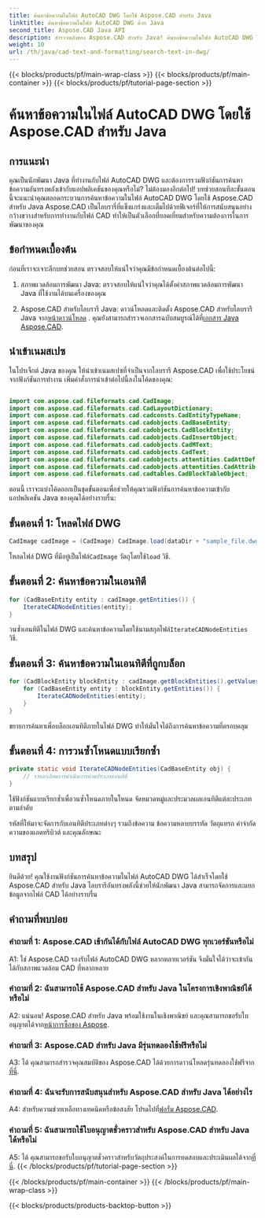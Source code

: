 ```yaml
---
title: ค้นหาข้อความในไฟล์ AutoCAD DWG โดยใช้ Aspose.CAD สำหรับ Java
linktitle: ค้นหาข้อความในไฟล์ AutoCAD DWG ด้วย Java
second_title: Aspose.CAD Java API
description: สำรวจพลังของ Aspose.CAD สำหรับ Java! ค้นหาข้อความในไฟล์ AutoCAD DWG ได้อย่างมีประสิทธิภาพ ดาวน์โหลดไลบรารีและปรับปรุงแอปพลิเคชัน CAD ของคุณ
weight: 10
url: /th/java/cad-text-and-formatting/search-text-in-dwg/
---
```


{{< blocks/products/pf/main-wrap-class >}}
{{< blocks/products/pf/main-container >}}
{{< blocks/products/pf/tutorial-page-section >}}

# ค้นหาข้อความในไฟล์ AutoCAD DWG โดยใช้ Aspose.CAD สำหรับ Java

## การแนะนำ

คุณเป็นนักพัฒนา Java ที่ทำงานกับไฟล์ AutoCAD DWG และต้องการรวมฟังก์ชันการค้นหาข้อความอันทรงพลังเข้ากับแอปพลิเคชันของคุณหรือไม่? ไม่ต้องมองอีกต่อไป! บทช่วยสอนทีละขั้นตอนนี้จะแนะนำคุณตลอดกระบวนการค้นหาข้อความในไฟล์ AutoCAD DWG โดยใช้ Aspose.CAD สำหรับ Java Aspose.CAD เป็นไลบรารี่ที่แข็งแกร่งและเต็มไปด้วยฟีเจอร์ที่ให้การสนับสนุนอย่างกว้างขวางสำหรับการทำงานกับไฟล์ CAD ทำให้เป็นตัวเลือกที่ยอดเยี่ยมสำหรับความต้องการในการพัฒนาของคุณ

## ข้อกำหนดเบื้องต้น

ก่อนที่เราจะเจาะลึกบทช่วยสอน ตรวจสอบให้แน่ใจว่าคุณมีข้อกำหนดเบื้องต้นต่อไปนี้:

1. สภาพแวดล้อมการพัฒนา Java: ตรวจสอบให้แน่ใจว่าคุณได้ตั้งค่าสภาพแวดล้อมการพัฒนา Java ที่ใช้งานได้บนเครื่องของคุณ

2.  Aspose.CAD สำหรับไลบรารี Java: ดาวน์โหลดและติดตั้ง Aspose.CAD สำหรับไลบรารี Java จาก[หน้าดาวน์โหลด](https://releases.aspose.com/cad/java/) . คุณยังสามารถสำรวจเอกสารฉบับสมบูรณ์ได้ที่[เอกสาร Java Aspose.CAD](https://reference.aspose.com/cad/java/).

## นำเข้าเนมสเปซ

ในโปรเจ็กต์ Java ของคุณ ให้นำเข้าเนมสเปซที่จำเป็นจากไลบรารี Aspose.CAD เพื่อใช้ประโยชน์จากฟังก์ชันการทำงาน เพิ่มคำสั่งการนำเข้าต่อไปนี้ลงในโค้ดของคุณ:

```java

import com.aspose.cad.fileformats.cad.CadImage;
import com.aspose.cad.fileformats.cad.CadLayoutDictionary;
import com.aspose.cad.fileformats.cad.cadconsts.CadEntityTypeName;
import com.aspose.cad.fileformats.cad.cadobjects.CadBaseEntity;
import com.aspose.cad.fileformats.cad.cadobjects.CadBlockEntity;
import com.aspose.cad.fileformats.cad.cadobjects.CadInsertObject;
import com.aspose.cad.fileformats.cad.cadobjects.CadMText;
import com.aspose.cad.fileformats.cad.cadobjects.CadText;
import com.aspose.cad.fileformats.cad.cadobjects.attentities.CadAttDef;
import com.aspose.cad.fileformats.cad.cadobjects.attentities.CadAttrib;
import com.aspose.cad.fileformats.cad.cadtables.CadBlockTableObject;
```

ตอนนี้ เราจะแบ่งโค้ดออกเป็นชุดขั้นตอนเพื่อช่วยให้คุณรวมฟังก์ชันการค้นหาข้อความเข้ากับแอปพลิเคชัน Java ของคุณได้อย่างราบรื่น:

## ขั้นตอนที่ 1: โหลดไฟล์ DWG

```java
CadImage cadImage = (CadImage) CadImage.load(dataDir + "sample_file.dwg");
```

โหลดไฟล์ DWG ที่มีอยู่เป็นไฟล์`CadImage` วัตถุโดยใช้`load` วิธี.

## ขั้นตอนที่ 2: ค้นหาข้อความในเอนทิตี

```java
for (CadBaseEntity entity : cadImage.getEntities()) {
    IterateCADNodeEntities(entity);
}
```

 วนซ้ำเอนทิตีในไฟล์ DWG และค้นหาข้อความโดยใช้นามสกุลไฟล์`IterateCADNodeEntities` วิธี.

## ขั้นตอนที่ 3: ค้นหาข้อความในเอนทิตีที่ถูกบล็อก

```java
for (CadBlockEntity blockEntity : cadImage.getBlockEntities().getValues()) {
    for (CadBaseEntity entity : blockEntity.getEntities()) {
        IterateCADNodeEntities(entity);
    }
}
```

ขยายการค้นหาเพื่อบล็อกเอนทิตีภายในไฟล์ DWG ทำให้มั่นใจได้ถึงการค้นหาข้อความที่ครอบคลุม

## ขั้นตอนที่ 4: การวนซ้ำโหนดแบบเรียกซ้ำ

```java
private static void IterateCADNodeEntities(CadBaseEntity obj) {
    // รายละเอียดการดำเนินการตามประเภทเอนทิตี
}
```

ใช้ฟังก์ชันแบบเรียกซ้ำเพื่อวนซ้ำโหนดภายในโหนด จัดหมวดหมู่และประมวลผลเอนทิตีแต่ละประเภทตามลำดับ

รหัสที่ให้มาจะจัดการกับเอนทิตีประเภทต่างๆ รวมถึงข้อความ ข้อความหลายบรรทัด วัตถุแทรก คำจำกัดความของแอตทริบิวต์ และคุณลักษณะ

## บทสรุป

ยินดีด้วย! คุณใช้งานฟังก์ชันการค้นหาข้อความในไฟล์ AutoCAD DWG ได้สำเร็จโดยใช้ Aspose.CAD สำหรับ Java ไลบรารีอันทรงพลังนี้ช่วยให้นักพัฒนา Java สามารถจัดการและแยกข้อมูลจากไฟล์ CAD ได้อย่างราบรื่น

## คำถามที่พบบ่อย

### คำถามที่ 1: Aspose.CAD เข้ากันได้กับไฟล์ AutoCAD DWG ทุกเวอร์ชันหรือไม่

A1: ใช่ Aspose.CAD รองรับไฟล์ AutoCAD DWG หลากหลายเวอร์ชัน จึงมั่นใจได้ว่าจะเข้ากันได้กับสภาพแวดล้อม CAD ที่หลากหลาย

### คำถามที่ 2: ฉันสามารถใช้ Aspose.CAD สำหรับ Java ในโครงการเชิงพาณิชย์ได้หรือไม่

 A2: แน่นอน! Aspose.CAD สำหรับ Java พร้อมใช้งานในเชิงพาณิชย์ และคุณสามารถขอรับใบอนุญาตได้จาก[หน้าการซื้อของ Aspose](https://purchase.aspose.com/buy).

### คำถามที่ 3: Aspose.CAD สำหรับ Java มีรุ่นทดลองใช้ฟรีหรือไม่

 A3: ได้ คุณสามารถสำรวจคุณสมบัติของ Aspose.CAD ได้ด้วยการดาวน์โหลดรุ่นทดลองใช้ฟรีจาก[ที่นี่](https://releases.aspose.com/).

### คำถามที่ 4: ฉันจะรับการสนับสนุนสำหรับ Aspose.CAD สำหรับ Java ได้อย่างไร

 A4: สำหรับความช่วยเหลือทางเทคนิคหรือข้อสงสัย โปรดไปที่[ฟอรั่ม Aspose.CAD](https://forum.aspose.com/c/cad/19).

### คำถามที่ 5: ฉันสามารถใช้ใบอนุญาตชั่วคราวสำหรับ Aspose.CAD สำหรับ Java ได้หรือไม่

 A5: ได้ คุณสามารถขอรับใบอนุญาตชั่วคราวสำหรับวัตถุประสงค์ในการทดสอบและประเมินผลได้จาก[ที่นี่](https://purchase.aspose.com/temporary-license/).
{{< /blocks/products/pf/tutorial-page-section >}}

{{< /blocks/products/pf/main-container >}}
{{< /blocks/products/pf/main-wrap-class >}}

{{< blocks/products/products-backtop-button >}}
